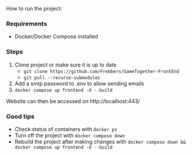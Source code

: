 How to run the project:

### Requirements
- Docker/Docker Compose installed

### Steps
1. Clone project or make sure it is up to date
    - `git clone https://github.com/Frebbers/GameTogether-FrontEnd`
    - `git pull --recurse-submodules`
2. Add a smtp password to .env to allow sending emails
3. `docker compose up frontend -d --build`

Website can then be accessed on http://localhost:443/

### Good tips
- Check status of containers with `docker ps`
- Turn off the project with `docker compose down`
- Rebuild the project after making changes with `docker compose down && docker compose up frontend -d --build`
